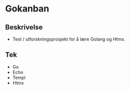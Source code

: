 # Gokanban

## Beskrivelse

- Test / utforskningsprosjekt for å lære Golang og Htmx.

## Tek

- Go
- Echo
- Templ
- Htmx
